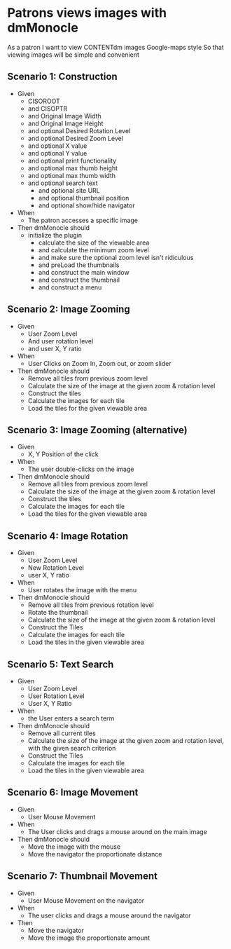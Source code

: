 # Patrons views images with dmMonocle

As a patron
I want to view CONTENTdm images Google-maps style
So that viewing images will be simple and convenient

## Scenario 1: Construction

+ Given 
	+ CISOROOT
	+ and CISOPTR
	+ and Original Image Width
	+ and Original Image Height
	+ and optional Desired Rotation Level
	+ and optional Desired Zoom Level
	+ and optional X value
	+ and optional Y value
	+ and optional print functionality
	+ and optional max thumb height
	+ and optional max thumb width
  + and optional search text
	+ and optional site URL
	+ and optional thumbnail position
	+ and optional show/hide navigator
+ When
	+ The patron accesses a specific image
+ Then dmMonocle should
  + initialize the plugin
	+ calculate the size of the viewable area
	+ and calculate the minimum zoom level
	+ and make sure the optional zoom level isn't ridiculous
	+ and preLoad the thumbnails
	+ and construct the main window
	+ and construct the thumbnail
	+ and construct a menu

## Scenario 2: Image Zooming

+ Given
	+ User Zoom Level
	+ And user rotation level
	+ and user X, Y ratio
+ When
	+ User Clicks on Zoom In, Zoom out, or zoom slider
+ Then dmMonocle should
	+ Remove all tiles from previous zoom level
	+ Calculate the size of the image at the given zoom & rotation level
	+ Construct the tiles
	+ Calculate the images for each tile
	+ Load the tiles for the given viewable area
	
## Scenario 3: Image Zooming (alternative)

+ Given
	+ X, Y Position of the click
+ When
	+ The user double-clicks on the image
+ Then dmMonocle should
	+ Remove all tiles from previous zoom level
	+ Calculate the size of the image at the given zoom & rotation level
	+ Construct the tiles
	+ Calculate the images for each tile
	+ Load the tiles for the given viewable area
	
## Scenario 4: Image Rotation

+ Given
	+ User Zoom Level
	+ New Rotation Level
	+ user X, Y ratio
+ When
	+ User rotates the image with the menu
+ Then dmMonocle should
	+ Remove all tiles from previous rotation level
	+ Rotate the thumbnail
	+ Calculate the size of the image at the given zoom & rotation level
	+ Construct the Tiles
	+ Calculate the images for each tile
	+ Load the tiles in the given viewable area
	
## Scenario 5: Text Search

+ Given
	+ User Zoom Level
	+ User Rotation Level
	+ User X, Y Ratio
+ When 
	+ the User enters a search term
+ Then dmMonocle should
	+ Remove all current tiles
	+ Calculate the size of the image at the given zoom and rotation level, with the given search criterion
	+ Construct the Tiles
	+ Calculate the images for each tile
	+ Load the tiles in the given viewable area

## Scenario 6: Image Movement

+ Given
	+ User Mouse Movement
+ When
	+ The User clicks and drags a mouse around on the main image
+ Then dmMonocle should
	+ Move the image with the mouse
	+ Move the navigator the proportionate distance

## Scenario 7: Thumbnail Movement

+ Given
	+ User Mouse Movement on the navigator
+ When
	+ The user clicks and drags a mouse around the navigator
+ Then
	+ Move the navigator
	+ Move the image the proportionate amount


